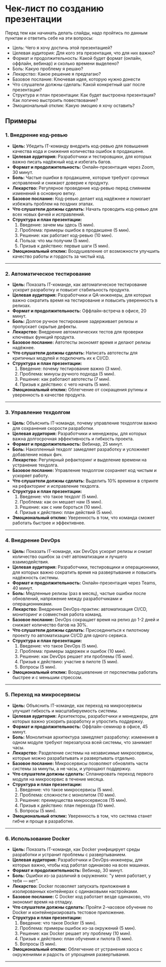 # Чек-лист по созданию презентации

Перед тем как начинать делать слайды, надо пройтись по данным пунктам и ответить себе на эти вопросы:

* Цель: Чего я хочу достичь этой презентацией?
* Целевая аудитория: Для кого эта презентация, что для них важно?
* Формат и продолжительность: Какой будет формат (онлайн, оффлайн, вебинар) и сколько времени выделено?
* Боль: Какую проблему я решаю?
* Лекарство: Какое решение я предлагаю?
* Базовое послание: Ключевая идея, которую нужно донести
* Что слушатели должны сделать: Какой конкретный шаг после презентации?
* Структура и план презентации: Как будет выстроена презентация? Как логично выстроить повествование?
* Эмоциональный отклик: Какую эмоцию я хочу оставить?

## Примеры

### 1. Внедрение код-ревью
- **Цель:** Убедить IT-команду внедрить код-ревью для повышения качества кода и снижения количества ошибок в продакшене.  
- **Целевая аудитория:** Разработчики и тестировщики, для которых важно писать надёжный код и избегать багов.  
- **Формат и продолжительность:** Онлайн-презентация через Zoom, 30 минут.  
- **Боль:** Частые ошибки в продакшене, которые требуют срочных исправлений и снижают доверие к продукту.  
- **Лекарство:** Регулярное проведение код-ревью перед слиянием изменений в основную ветку.  
- **Базовое послание:** Код-ревью делает код надёжнее и помогает избежать проблем на поздних этапах.  
- **Что слушатели должны сделать:** Начать проводить код-ревью для всех новых фичей и исправлений.  
- **Структура и план презентации:**  
  1. Введение: зачем мы здесь (5 мин).  
  2. Проблема: примеры ошибок в продакшене (5 мин).  
  3. Решение: как работает код-ревью (10 мин).  
  4. Польза: что мы получим (5 мин).  
  5. Призыв к действию: первые шаги (5 мин).  
- **Эмоциональный отклик:** Воодушевление от возможности улучшить качество работы и гордость за чистый код.  

---

### 2. Автоматическое тестирование
- **Цель:** Показать IT-команде, как автоматическое тестирование ускорит разработку и повысит стабильность продукта.  
- **Целевая аудитория:** Разработчики и QA-инженеры, для которых важно сократить время на тестирование и повысить уверенность в релизах.  
- **Формат и продолжительность:** Оффлайн-встреча в офисе, 20 минут.  
- **Боль:** Долгое ручное тестирование задерживает релизы и пропускает скрытые дефекты.  
- **Лекарство:** Внедрение автоматических тестов для проверки ключевых функций продукта.  
- **Базовое послание:** Автотесты экономят время и делают релизы надёжнее.  
- **Что слушатели должны сделать:** Написать автотесты для критичных модулей и подключить их к CI/CD.  
- **Структура и план презентации:**  
  1. Введение: почему тестирование важно (3 мин).  
  2. Проблема: минусы ручного подхода (5 мин).  
  3. Решение: как работают автотесты (7 мин).  
  4. Призыв к действию: с чего начать (5 мин).  
- **Эмоциональный отклик:** Облегчение от сокращения рутины и уверенность в качестве продукта.  

---

### 3. Управление техдолгом
- **Цель:** Объяснить IT-команде, почему управление техдолгом важно для сохранения скорости разработки.  
- **Целевая аудитория:** Разработчики и менеджеры, для которых важна долгосрочная эффективность и гибкость проекта.  
- **Формат и продолжительность:** Вебинар, 25 минут.  
- **Боль:** Накопленный техдолг замедляет разработку и усложняет добавление новых фич.  
- **Лекарство:** Регулярный рефакторинг и выделение времени на устранение техдолга.  
- **Базовое послание:** Управление техдолгом сохраняет код чистым и ускоряет работу.  
- **Что слушатели должны сделать:** Выделить 10% времени в спринте на рефакторинг и исправление техдолга.  
- **Структура и план презентации:**  
  1. Введение: что такое техдолг (5 мин).  
  2. Проблема: как он мешает нам (5 мин).  
  3. Решение: как с ним бороться (10 мин).  
  4. Призыв к действию: план действий (5 мин).  
- **Эмоциональный отклик:** Уверенность в том, что команда сможет работать быстрее и эффективнее.  

---

### 4. Внедрение DevOps
- **Цель:** Показать IT-команде, как DevOps ускорит релизы и снизит количество ошибок за счёт автоматизации и лучшего взаимодействия.  
- **Целевая аудитория:** Разработчики, тестировщики и операционники, для которых важно сократить время на развертывание и повысить надёжность системы.  
- **Формат и продолжительность:** Онлайн-презентация через Teams, 40 минут.  
- **Боль:** Медленные релизы (раз в месяц), частые ошибки после обновлений, напряжение между разработчиками и операционниками.  
- **Лекарство:** Внедрение DevOps-практик: автоматизация CI/CD, мониторинг и совместная работа команд.  
- **Базовое послание:** DevOps сокращает время на релиз до 1-2 дней и снижает количество багов на 30%.  
- **Что слушатели должны сделать:** Присоединиться к пилотному проекту по автоматизации CI/CD для одного сервиса.  
- **Структура и план презентации:**  
  1. Введение: что такое DevOps (5 мин).  
  2. Проблема: примеры задержек и ошибок (10 мин).  
  3. Решение: как DevOps решает эти проблемы (15 мин).  
  4. Призыв к действию: участие в пилоте (5 мин).  
  5. Вопросы (5 мин).  
- **Эмоциональный отклик:** Воодушевление от перспективы работать быстрее и с меньшим стрессом.  

---

### 5. Переход на микросервисы
- **Цель:** Объяснить IT-команде, как переход на микросервисы улучшит гибкость и масштабируемость системы.  
- **Целевая аудитория:** Архитекторы, разработчики и менеджеры, для которых важно ускорить разработку и упростить поддержку.  
- **Формат и продолжительность:** Оффлайн-семинар в офисе, 45 минут.  
- **Боль:** Монолитная архитектура замедляет разработку: изменения в одном модуле требуют перезапуска всей системы, что занимает часы.  
- **Лекарство:** Разделение системы на независимые микросервисы, которые можно разрабатывать и развертывать отдельно.  
- **Базовое послание:** Микросервисы позволяют обновлять части системы за минуты, а не часы, и упрощают поддержку.  
- **Что слушатели должны сделать:** Спланировать переход первого модуля на микросервис в течение месяца.  
- **Структура и план презентации:**  
  1. Введение: что такое микросервисы (5 мин).  
  2. Проблема: сложности с монолитом (10 мин).  
  3. Решение: преимущества микросервисов (15 мин).  
  4. Призыв к действию: план перехода (10 мин).  
  5. Вопросы (5 мин).  
- **Эмоциональный отклик:** Уверенность в том, что система станет гибче и проще в разработке.  

---

### 6. Использование Docker
- **Цель:** Показать IT-команде, как Docker унифицирует среды разработки и устранит проблемы с развертыванием.  
- **Целевая аудитория:** Разработчики и DevOps-инженеры, для которых важно, чтобы код работал одинаково на всех машинах.  
- **Формат и продолжительность:** Вебинар, 30 минут.  
- **Боль:** Ошибки из-за различий в окружениях: "у меня работает, у тебя — нет".  
- **Лекарство:** Docker позволяет запускать приложения в изолированных контейнерах с одинаковыми настройками.  
- **Базовое послание:** С Docker код работает везде одинаково, что экономит время на отладку.  
- **Что слушатели должны сделать:** Пройти 2-часовое обучение по Docker и контейнеризировать тестовое приложение.  
- **Структура и план презентации:**  
  1. Введение: что такое Docker (5 мин).  
  2. Проблема: примеры ошибок из-за окружений (5 мин).  
  3. Решение: как Docker решает эту проблему (10 мин).  
  4. Призыв к действию: план обучения и пилота (5 мин).  
  5. Вопросы (5 мин).  
- **Эмоциональный отклик:** Облегчение от устранения хаоса с окружениями и радость от упрощения развертывания.  

---
